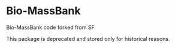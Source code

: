 # Bio-MassBank
Bio-MassBank code forked from SF

This package is deprecated and stored only for historical reasons.
